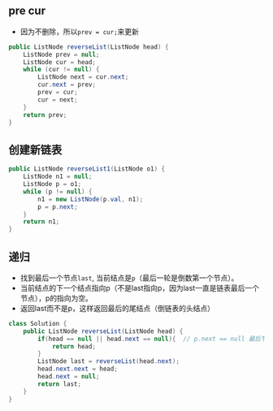 ## pre cur
- 因为不删除，所以`prev = cur;`来更新
```java
public ListNode reverseList(ListNode head) {
    ListNode prev = null;
    ListNode cur = head;
    while (cur != null) {
        ListNode next = cur.next;
        cur.next = prev;
        prev = cur;
        cur = next;
    }
    return prev;
}
```
## 创建新链表
```java
public ListNode reverseList1(ListNode o1) {
    ListNode n1 = null;
    ListNode p = o1;
    while (p != null) {
        n1 = new ListNode(p.val, n1);
        p = p.next;
    }
    return n1;
}
```
## 递归
- 找到最后一个节点`last`, 当前结点是`p`（最后一轮是倒数第一个节点）。
- 当前结点的下一个结点指向p（不是last指向p，因为last一直是链表最后一个节点），p的指向为空。
- 返回last而不是p，这样返回最后的尾结点（倒链表的头结点）
```java
class Solution {
    public ListNode reverseList(ListNode head) {
        if(head == null || head.next == null){  // p.next == null 最后节点
            return head;
        }
        ListNode last = reverseList(head.next);
        head.next.next = head;
        head.next = null;
        return last;
    }
}
```